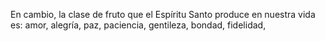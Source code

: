 En cambio, la clase de fruto que el Espíritu Santo produce en nuestra vida es: amor, alegría, paz, paciencia, gentileza, bondad, fidelidad,